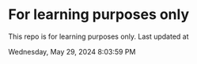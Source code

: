 # For learning purposes only
This repo is for learning purposes only.
Last updated at

Wednesday, May 29, 2024 8:03:59 PM

